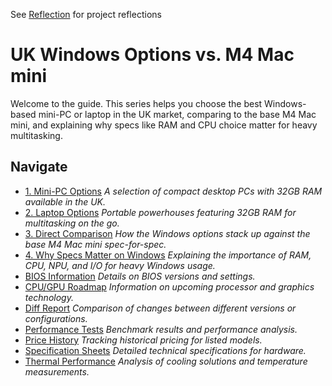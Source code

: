 See [Reflection](docs/project_reflections.md) for project reflections

# UK Windows Options vs. M4 Mac mini

Welcome to the guide. This series helps you choose the best Windows-based mini-PC or laptop in the UK market, comparing to the base M4 Mac mini, and explaining why specs like RAM and CPU choice matter for heavy multitasking.

## Navigate
- [1. Mini-PC Options](lib/mini-pcs.md)
  _A selection of compact desktop PCs with 32GB RAM available in the UK._
- [2. Laptop Options](lib/laptops.md)
  _Portable powerhouses featuring 32GB RAM for multitasking on the go._
- [3. Direct Comparison](lib/comparison.md)
  _How the Windows options stack up against the base M4 Mac mini spec-for-spec._
- [4. Why Specs Matter on Windows](lib/rationale.md)
  _Explaining the importance of RAM, CPU, NPU, and I/O for heavy Windows usage._
- [BIOS Information](lib/bios.md)
  _Details on BIOS versions and settings._
- [CPU/GPU Roadmap](lib/cpu_gpu_roadmap.md)
  _Information on upcoming processor and graphics technology._
- [Diff Report](lib/diff_report.md)
  _Comparison of changes between different versions or configurations._
- [Performance Tests](lib/perf_test.md)
  _Benchmark results and performance analysis._
- [Price History](lib/price_history.md)
  _Tracking historical pricing for listed models._
- [Specification Sheets](lib/spec_sheets.md)
  _Detailed technical specifications for hardware._
- [Thermal Performance](lib/thermals.md)
  _Analysis of cooling solutions and temperature measurements._